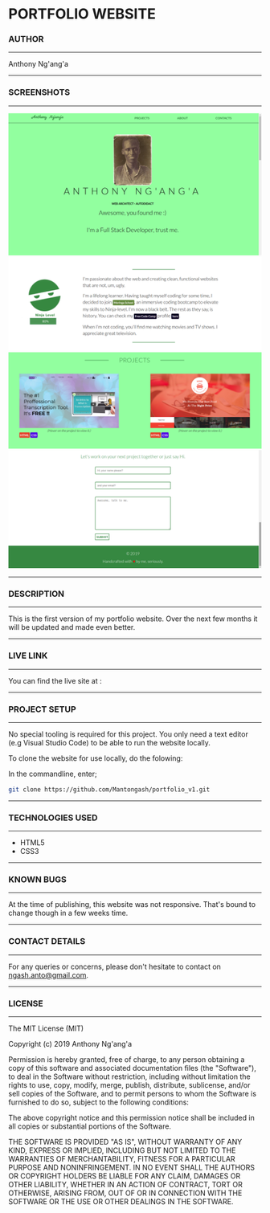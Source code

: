 # PORTFOLIO WEBSITE

### AUTHOR

---

Anthony Ng'ang'a

---

### SCREENSHOTS

---

![page 1](images/page1.png)
![page 2](images/page2.png)
![page 3](images/page3.png)
![page 4](images/page4.png)

---

### DESCRIPTION

---

This is the first version of my portfolio website. Over the next few months it will be updated and made even better.

---

### LIVE LINK

---

You can find the live site at :

---

### PROJECT SETUP

---

No special tooling is required for this project. You only need a text editor (e.g Visual Studio Code) to be able to run the website locally.

To clone the website for use locally, do the folowing:

In the commandline, enter;

```bash
git clone https://github.com/Mantongash/portfolio_v1.git
```

---

### TECHNOLOGIES USED

---

- HTML5
- CSS3

---

### KNOWN BUGS

---

At the time of publishing, this website was not responsive. That's bound to change though in a few weeks time.

---

### CONTACT DETAILS

---

For any queries or concerns, please don't hesitate to contact on ngash.anto@gmail.com.

---

### LICENSE

---

The MIT License (MIT)

Copyright (c) 2019 Anthony Ng'ang'a

Permission is hereby granted, free of charge, to any person obtaining a copy of this software and associated documentation files (the "Software"), to deal in the Software without restriction, including without limitation the rights to use, copy, modify, merge, publish, distribute, sublicense, and/or sell copies of the Software, and to permit persons to whom the Software is furnished to do so, subject to the following conditions:

The above copyright notice and this permission notice shall be included in all copies or substantial portions of the Software.

THE SOFTWARE IS PROVIDED "AS IS", WITHOUT WARRANTY OF ANY KIND, EXPRESS OR IMPLIED, INCLUDING BUT NOT LIMITED TO THE WARRANTIES OF MERCHANTABILITY, FITNESS FOR A PARTICULAR PURPOSE AND NONINFRINGEMENT. IN NO EVENT SHALL THE AUTHORS OR COPYRIGHT HOLDERS BE LIABLE FOR ANY CLAIM, DAMAGES OR OTHER LIABILITY, WHETHER IN AN ACTION OF CONTRACT, TORT OR OTHERWISE, ARISING FROM, OUT OF OR IN CONNECTION WITH THE SOFTWARE OR THE USE OR OTHER DEALINGS IN THE SOFTWARE.
